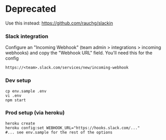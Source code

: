 # Deprecated

Use this instead: https://github.com/rauchg/slackin

### Slack integration

Configure an "Incoming Webhook" (team admin > integrations > incoming webhooks)
and copy the "Webhook URL" field. You'll need this for the config

    https://<team>.slack.com/services/new/incoming-webhook

### Dev setup

    cp env.sample .env
    vi .env
    npm start

### Prod setup (via heroku)

    heroku create
    heroku config:set WEBHOOK_URL="https://hooks.slack.com/..."
    #... see env.sample for the rest of the options
